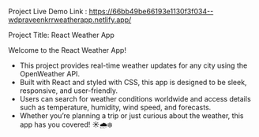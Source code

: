 Project Live Demo Link : https://66bb49be66193e1130f3f034--wdpraveenkrrweatherapp.netlify.app/

Project Title: React Weather App

Welcome to the React Weather App!
* This project provides real-time weather updates for any city using the OpenWeather API.
* Built with React and styled with CSS, this app is designed to be sleek, responsive, and user-friendly.
* Users can search for weather conditions worldwide and access details such as temperature, humidity, wind speed, and forecasts.
* Whether you’re planning a trip or just curious about the weather, this app has you covered! ☀️🌧️❄️
